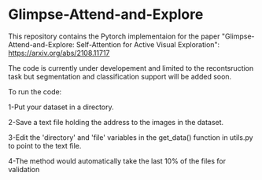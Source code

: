 # Glimpse-Attend-and-Explore
This repository contains the Pytorch implementaion for the paper "Glimpse-Attend-and-Explore: Self-Attention for Active Visual Exploration":
https://arxiv.org/abs/2108.11717


The code is currently under developement and limited to the recontsruction task but segmentation and classification support will be added soon.

To run the code:

1-Put your dataset in a directory.

2-Save a text file holding the address to the images in the dataset.

3-Edit the 'directory' and 'file' variables in the get_data() function in utils.py to point to the text file.

4-The method would automatically take the last 10% of the files for validation
